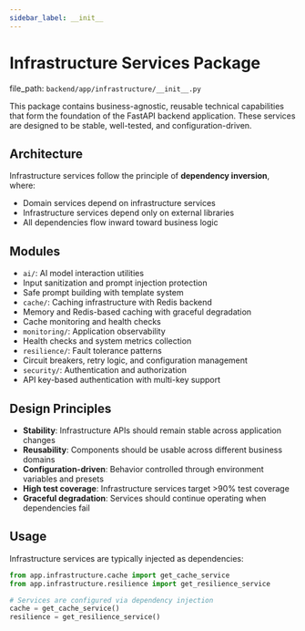```yaml
---
sidebar_label: __init__
---
```


# Infrastructure Services Package

  file_path: `backend/app/infrastructure/__init__.py`

This package contains business-agnostic, reusable technical capabilities that form
the foundation of the FastAPI backend application. These services are designed to be
stable, well-tested, and configuration-driven.

## Architecture

Infrastructure services follow the principle of **dependency inversion**, where:
- Domain services depend on infrastructure services
- Infrastructure services depend only on external libraries
- All dependencies flow inward toward business logic

## Modules

- `ai/`: AI model interaction utilities
- Input sanitization and prompt injection protection
- Safe prompt building with template system
- `cache/`: Caching infrastructure with Redis backend
- Memory and Redis-based caching with graceful degradation
- Cache monitoring and health checks
- `monitoring/`: Application observability
- Health checks and system metrics collection
- `resilience/`: Fault tolerance patterns
- Circuit breakers, retry logic, and configuration management
- `security/`: Authentication and authorization
- API key-based authentication with multi-key support

## Design Principles

- **Stability**: Infrastructure APIs should remain stable across application changes
- **Reusability**: Components should be usable across different business domains
- **Configuration-driven**: Behavior controlled through environment variables and presets
- **High test coverage**: Infrastructure services target >90% test coverage
- **Graceful degradation**: Services should continue operating when dependencies fail

## Usage

Infrastructure services are typically injected as dependencies:

```python
from app.infrastructure.cache import get_cache_service
from app.infrastructure.resilience import get_resilience_service

# Services are configured via dependency injection
cache = get_cache_service()
resilience = get_resilience_service()
```
